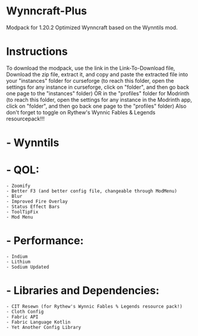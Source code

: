 # Wynncraft-Plus
Modpack for 1.20.2 Optimized Wynncraft based on the Wynntils mod.

# Instructions
To download the modpack, use the link in the Link-To-Download file, Download the zip file, extract it, and copy and paste the extracted file into your "instances" folder for curseforge (to reach this folder, open the settings for any instance in curseforge, click on "folder", and then go back one page to the "instances" folder) OR in the "profiles" folder for Modrinth (to reach this folder, open the settings for any instance in the Modrinth app, click on "folder", and then go back one page to the "profiles" folder)
Also don't forget to toggle on Rythew's Wynnic Fables & Legends resourcepack!!!

# - Wynntils
# - QOL:
    - Zoomify
    - Better F3 (and better config file, changeable through ModMenu)
    - Blur
    - Improved Fire Overlay
    - Status Effect Bars
    - ToolTipFix
    - Mod Menu
 # - Performance:
    - Indium
    - Lithium
    - Sodium Updated
# - Libraries and Dependencies:
    - CIT Resewn (for Rythew's Wynnic Fables % Legends resource pack!)
    - Cloth Config
    - Fabric API
    - Fabric Language Kotlin
    - Yet Another Config Library
